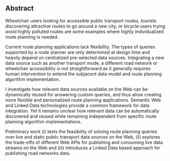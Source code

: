 ## Abstract
<!-- Context      -->
Wheelchair users looking for accessible public transport routes,
tourists discovering attractive routes to go around a new city,
or bicycle users trying avoid highly polluted routes
are some examples where highly individualized route planning is needed.
<!-- Need         -->
Current route planning applications lack flexibility.
The types of queries supported by a route planner
are only determined at design time
and heavily depend on centralized pre-selected data sources.
Integrating a new data source such as another transport mode,
a different road network or wheelchair accessibility is not straightforward
as it generally requires human intervention
to extend the subjacent data model
and route planning algorithm implementation.
<!-- Task         -->
I investigate how relevant data sources available on the Web
can be dynamically reused for answering custom queries,
and thus allow creating more flexible
and personalized route planning applications.
Semantic Web and Linked Data technologies
provide a common framework for data integration.
Yet it remains unclear how relevant data
can be automatically discovered
and reused while remaining independent
from specific route planning algorithm implementations.
<!-- Preliminaries     -->
Preliminary work
(i) tests the feasibility of solving route planning queries
over live and static public transport data sources on the Web,
(ii) explores the trade-offs of different Web APIs
for publishing and consuming live data streams on the Web and
(iii) introduces a Linked Data based approach
for publishing road networks data.